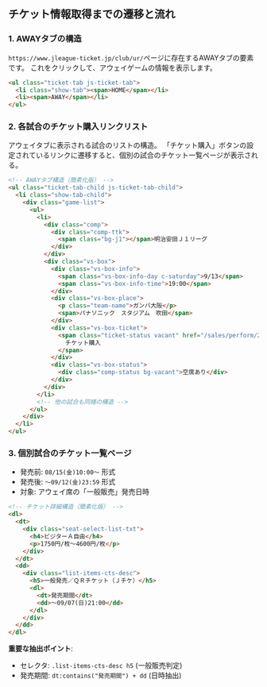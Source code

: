 ## チケット情報取得までの遷移と流れ

### 1. AWAYタブの構造

`https://www.jleague-ticket.jp/club/ur/`ページに存在するAWAYタブの要素です。
これをクリックして、アウェイゲームの情報を表示します。

```html
<ul class="ticket-tab js-ticket-tab">
  <li class="show-tab"><span>HOME</span></li>
  <li><span>AWAY</span></li>
</ul>
```

### 2. 各試合のチケット購入リンクリスト

アウェイタブに表示される試合のリストの構造。
「チケット購入」ボタンの設定されているリンクに遷移すると、個別の試合のチケット一覧ページが表示される。

```html
<!-- AWAYタブ構造（簡素化版） -->
<ul class="ticket-tab-child js-ticket-tab-child">
  <li class="show-tab-child">
    <div class="game-list">
      <ul>
        <li>
          <div class="comp">
            <div class="comp-ttk">
              <span class="bg-j1"></span>明治安田Ｊ１リーグ
            </div>
          </div>
          <div class="vs-box">
            <div class="vs-box-info">
              <span class="vs-box-info-day c-saturday">9/13</span>
              <span class="vs-box-info-time">19:00</span>
            </div>
            <div class="vs-box-place">
              <p class="team-name">ガンバ大阪</p>
              <span>パナソニック　スタジアム　吹田</span>
            </div>
            <div class="vs-box-ticket">
              <span class="ticket-status vacant" href="/sales/perform/2527755/001">
                チケット購入
              </span>
            </div>
            <div class="vs-box-status">
              <div class="comp-status bg-vacant">空席あり</div>
            </div>
          </div>
        </li>
        <!-- 他の試合も同様の構造 -->
      </ul>
    </div>
  </li>
</ul>
```

### 3. 個別試合のチケット一覧ページ

- 発売前: `08/15(金)10:00〜` 形式
- 発売後: `〜09/12(金)23:59` 形式
- 対象: アウェイ席の「一般販売」発売日時

```html
<!-- チケット詳細構造（簡素化版） -->
<dl>
  <dt>
    <div class="seat-select-list-txt">
      <h4>ビジターＡ自由</h4>
      <p>1750円/枚～4600円/枚</p>
    </div>
  </dt>
  <dd>
    <div class="list-items-cts-desc">
      <h5>一般発売／ＱＲチケット（Ｊチケ）</h5>
      <dl>
        <dt>発売期間</dt>
        <dd>〜09/07(日)21:00</dd>
      </dl>
    </div>
  </dd>
</dl>
```

**重要な抽出ポイント**:

- セレクタ: `.list-items-cts-desc h5` (一般販売判定)
- 発売期間: `dt:contains("発売期間") + dd` (日時抽出)
